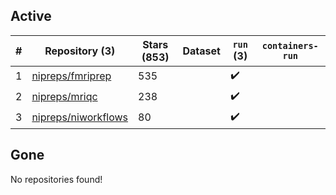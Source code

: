 ## Active
| # | Repository (3) | Stars (853) | Dataset | `run` (3) | `containers-run` |
| --- | --- | --- | --- | --- | --- |
| 1 | [nipreps/fmriprep](https://github.com/nipreps/fmriprep) | 535 |  | :heavy_check_mark: |  |
| 2 | [nipreps/mriqc](https://github.com/nipreps/mriqc) | 238 |  | :heavy_check_mark: |  |
| 3 | [nipreps/niworkflows](https://github.com/nipreps/niworkflows) | 80 |  | :heavy_check_mark: |  |

## Gone
No repositories found!

